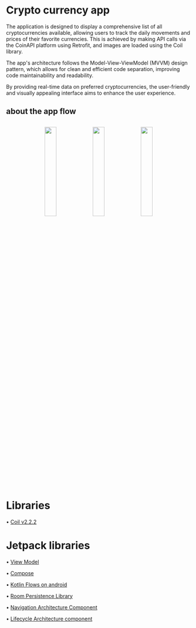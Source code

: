 # Crypto currency app

 The application is designed to display a comprehensive list of all cryptocurrencies available, allowing users to track the daily movements and prices of their favorite currencies. This is achieved by making API calls via the CoinAPI platform using Retrofit, and images are loaded using the Coil library.

The app's architecture follows the Model-View-ViewModel (MVVM) design pattern, which allows for clean and efficient code separation, improving code maintainability and readability.

By providing real-time data on preferred cryptocurrencies, the user-friendly and visually appealing interface aims to enhance the user experience. 

  ## about the app flow

<h2 align="center">
  <img src="https://user-images.githubusercontent.com/77680596/224366916-d62352eb-ad0d-4f4d-8c9e-ea4e2d817b48.png" width="25%"/>
  <img src="https://user-images.githubusercontent.com/77680596/224366909-467d3e9f-5c2c-4e30-9832-a9577c9cd966.png" width="25%"/>
  <img src="https://user-images.githubusercontent.com/77680596/224366915-7eda01bd-c299-481e-a718-6eb96bae38c1.png" width="25%"/>
</h2>

# Libraries

• [Coil v2.2.2](https://github.com/coil-kt/coil)


# Jetpack libraries

• [View Model](https://developer.android.com/topic/libraries/architecture/viewmodel#sharing)

• [Compose](https://developer.android.com/jetpack/compose)

• [Kotlin Flows on android](https://developer.android.com/kotlin/flow?hl=pt-br)

• [Room Persistence Library](https://developer.android.com/training/data-storage/room)

• [Navigation Architecture Component](https://developer.android.com/guide/navigation)

• [Lifecycle Architecture component](https://developer.android.com/topic/libraries/architecture/lifecycle)
